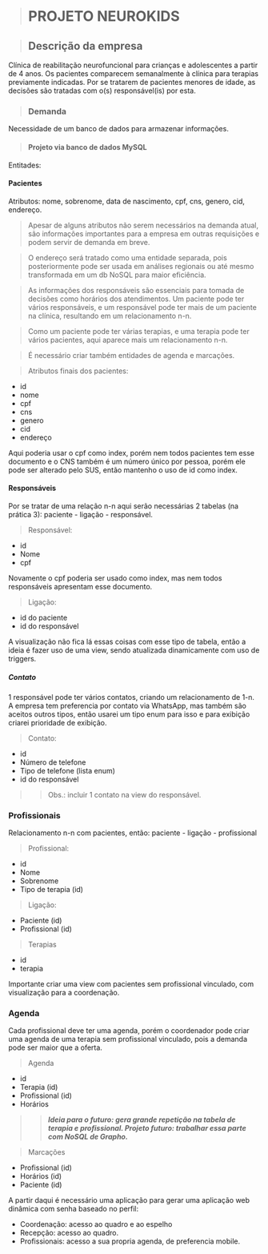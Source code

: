 > # PROJETO NEUROKIDS

> ## Descrição da empresa

Clínica de reabilitação neurofuncional para crianças e adolescentes a partir de 4 anos.
Os pacientes comparecem semanalmente à clínica para terapias previamente indicadas.
Por se tratarem de pacientes menores de idade, as decisões são tratadas com o(s) responsável(is) por esta.

> ### Demanda

Necessidade de um banco de dados para armazenar informações.

> #### Projeto via banco de dados MySQL

Entitades:

#### Pacientes

Atributos: nome, sobrenome, data de nascimento, cpf, cns, genero, cid, endereço.
> Apesar de alguns atributos não serem necessários na demanda atual, são informações importantes para a empresa em outras requisições e podem servir de demanda em breve.

> O endereço será tratado como uma entidade separada, pois posteriormente pode ser usada em análises regionais ou até mesmo transformada em um db NoSQL para maior eficiência.

> As informações dos responsáveis são essenciais para tomada de decisões como horários dos atendimentos. Um paciente pode ter vários responsáveis, e um responsável pode ter mais de um paciente na clínica, resultando em um relacionamento n-n. 

> Como um paciente pode ter várias terapias, e uma terapia pode ter vários pacientes, aqui aparece mais um relacionamento n-n.

> É necessário criar também entidades de agenda e marcações.

> Atributos finais dos pacientes:
* id
* nome
* cpf
* cns
* genero
* cid
* endereço

Aqui poderia usar o cpf como index, porém nem todos pacientes tem esse documento e o CNS também é um número único por pessoa, porém ele pode ser alterado pelo SUS, então mantenho o uso de id como index.

#### Responsáveis

Por se tratar de uma relação n-n aqui serão necessárias 2 tabelas (na prática 3): paciente - ligação - responsável.

> Responsável:
* id
* Nome
* cpf

Novamente o cpf poderia ser usado como index, mas nem todos responsáveis apresentam esse documento.

> Ligação:
* id do paciente
* id do responsável

A visualização não fica lá essas coisas com esse tipo de tabela, então a ideia é fazer uso de uma view, sendo atualizada dinamicamente com uso de triggers.

##### Contato

1 responsável pode ter vários contatos, criando um relacionamento de 1-n. 
A empresa tem preferencia por contato via WhatsApp, mas também são aceitos outros tipos, então usarei um tipo enum para isso e para exibição criarei prioridade de exibição.

> Contato:
* id
* Número de telefone
* Tipo de telefone (lista enum)
* id do responsável

>> Obs.: incluir 1 contato na view do responsável.

### Profissionais

Relacionamento n-n com pacientes, então: paciente - ligação - profissional

> Profissional:
* id
* Nome
* Sobrenome
* Tipo de terapia (id)

> Ligação:
* Paciente (id)
* Profissional (id)

> Terapias
* id
* terapia

Importante criar uma view com pacientes sem profissional vinculado, com visualização para a coordenação.

### Agenda

Cada profissional deve ter uma agenda, porém o coordenador pode criar uma agenda de uma terapia sem profissional vinculado, pois a demanda pode ser maior que a oferta.

> Agenda
* id
* Terapia (id)
* Profissional (id)
* Horários

>> ***Ideia para o futuro: gera grande repetição na tabela de terapia e profissional. Projeto futuro: trabalhar essa parte com NoSQL de Grapho.***

> Marcações
* Profissional (id)
* Horários (id)
* Paciente (id)

A partir daqui é necessário uma aplicação para gerar uma aplicação web dinâmica com senha baseado no perfil:
* Coordenação: acesso ao quadro e ao espelho
* Recepção: acesso ao quadro.
* Profissionais: acesso a sua propria agenda, de preferencia mobile.

